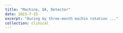 ```yaml
---
title: "Machine, QA, Detector"
date: 2023-7-15
excerpt: "During my three-month machin rotation ..."
collection: clinical
---
```


